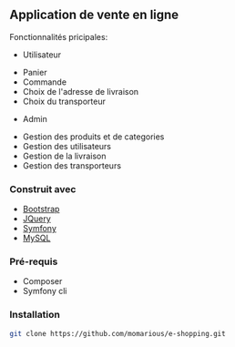 ## Application de vente en ligne

Fonctionnalités pricipales:
- Utilisateur
* Panier
* Commande
* Choix de l'adresse de livraison
* Choix du transporteur
- Admin
* Gestion des produits et de categories
* Gestion des utilisateurs
* Gestion de la livraison
* Gestion des transporteurs

### Construit avec

* [Bootstrap](https://getbootstrap.com)
* [JQuery](https://jquery.com)
* [Symfony](https://symfony.com)
* [MySQL](https://www.mysql.com)

### Pré-requis

* Composer
* Symfony cli

### Installation

   ```sh
   git clone https://github.com/momarious/e-shopping.git
   ```
